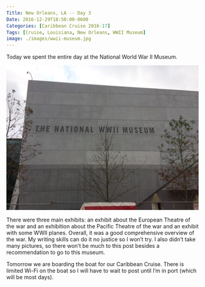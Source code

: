 ```yaml
---
Title: New Orleans, LA -- Day 3
Date: 2016-12-29T18:50:00-0600
Categories: [Caribbean Cruise 2016-17]
Tags: [Cruise, Louisiana, New Orleans, WWII Museum]
image: ./images/wwii-museum.jpg
---
```


Today we spent the entire day at the National World War II Museum.

[![](./images/wwii-museum.jpg)](./images/wwii-museum.jpg)

There were three main exhibits: an exhibit about the European Theatre of the war
and an exhibition about the Pacific Theatre of the war and an exhibit with some
WWII planes. Overall, it was a good comprehensive overview of the war. My
writing skills can do it no justice so I won’t try. I also didn’t take many
pictures, so there won’t be much to this post besides a recommendation to go to
this museum.

Tomorrow we are boarding the boat for our Caribbean Cruise. There is limited
Wi-Fi on the boat so I will have to wait to post until I’m in port (which will
be most days).
